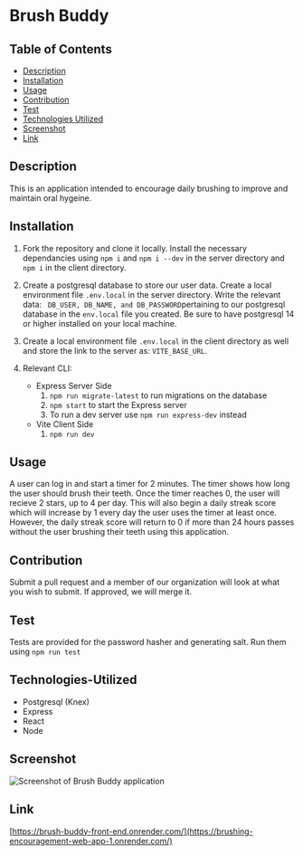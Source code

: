 # Brush Buddy

## Table of Contents
* [Description](#description)
* [Installation](#installation)
* [Usage](#usage)
* [Contribution](#contribution)
* [Test](#test)
* [Technologies Utilized](#Technologies-Utilized)
* [Screenshot](#screenshot)
* [Link](#link)

## Description
This is an application intended to encourage daily brushing to improve and maintain oral hygeine.

## Installation
1. Fork the repository and clone it locally. Install the necessary dependancies using ```npm i``` and ```npm i --dev``` in the server directory and  ```npm i``` in the client directory. 
2. Create a postgresql database to store our user data. Create a local environment file ```.env.local``` in the server directory.  Write the relevant data: ``` DB_USER, DB_NAME, and DB_PASSWORD```pertaining to our postgresql database in the ```env.local``` file you created.
Be sure to have postgresql 14 or higher installed on your local machine.

3. Create a local environment file ```.env.local``` in the client directory as well and store the link to the server as: ```VITE_BASE_URL```. 

4. Relevant CLI:    
    - Express Server Side
        1. ```npm run migrate-latest``` to run migrations on the database 
        2. ```npm start``` to start the Express server
        3. To run a dev server use ```npm run express-dev``` instead 
    - Vite Client Side
        1. ```npm run dev``` 

## Usage 
 A user can log in and start a timer for 2 minutes. The timer shows how long the user should brush their teeth. Once the timer reaches 0, the user will recieve 2 stars, up to 4 per day. This will also begin a daily streak score which will increase by 1 every day the user uses the timer at least once. However, the daily streak score will return to 0 if more than 24 hours passes without the user brushing their teeth using this application.

## Contribution
 Submit a pull request and a member of our organization will look at what you wish to submit. If approved, we will merge it.

## Test
Tests are provided for the password hasher and generating salt. Run them using ```npm run test```

## Technologies-Utilized
- Postgresql (Knex)
- Express
- React
- Node

## Screenshot

![Screenshot of Brush Buddy application](./Images/BrushBuddy-Screenshot.png)

## Link

[https://brush-buddy-front-end.onrender.com/](https://brushing-encouragement-web-app-1.onrender.com/)



